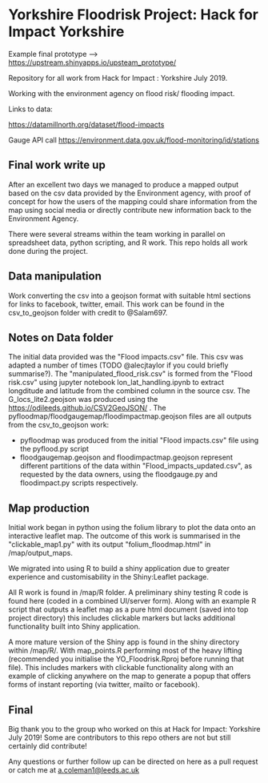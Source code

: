 # Yorkshire Floodrisk Project: Hack for Impact Yorkshire

Example final prototype --> https://upstream.shinyapps.io/upsteam_prototype/

Repository for all work from Hack for Impact : Yorkshire July 2019.

Working with the environment agency on flood risk/ flooding impact.

Links to data:

https://datamillnorth.org/dataset/flood-impacts

Gauge API call
https://environment.data.gov.uk/flood-monitoring/id/stations

## Final work write up

After an excellent two days we managed to produce a mapped output based on the csv data provided by the Environment agency, with proof of concept for how the users of the mapping could share information from the map using social media or directly contribute new information back to the Environment Agency.

There were several streams within the team working in parallel on spreadsheet data, python scripting, and R work.
This repo holds all work done during the project.

## Data manipulation
Work converting the csv into a geojson format with suitable html sections for links to facebook, twitter, email. This work can be found in the csv_to_geojson folder with credit to @Salam697.

## Notes on Data folder

The initial data provided was the "Flood impacts.csv" file. This csv was adapted a number of times (TODO @alecjtaylor if you could briefly summarise?).
The "manipulated_flood_risk.csv" is formed from the "Flood risk.csv" using jupyter notebook lon_lat_handling.ipynb to extract longditude and latitude from the combined column in the source csv.
The G_locs_lite2.geojson was produced using the https://odileeds.github.io/CSV2GeoJSON/ .
The pyfloodmap/floodgaugemap/floodimpactmap.geojson files are all outputs from the csv_to_geojson work:
 - pyfloodmap was produced from the initial "Flood impacts.csv" file using the pyflood.py script
 - floodgaugemap.geojson and floodimpactmap.geojson represent different partitions of the data within "Flood_impacts_updated.csv", as requested by the data owners, using the floodgauge.py and floodimpact.py scripts respectively.

## Map production

Initial work began in python using the folium library to plot the data onto an interactive leaflet map. The outcome of this work is summarised in the "clickable_map1.py" with its output "folium_floodmap.html" in /map/output_maps.

We migrated into using R to build a shiny application due to greater experience and customisability in the Shiny:Leaflet package.

All R work is found in /map/R folder. A preliminary shiny testing R code is found here (coded in a combined UI/server form). Along with an example R script that outputs a leaflet map as a pure html document (saved into top project directory) this includes clickable markers but lacks additional functionality built into Shiny application.

A more mature version of the Shiny app is found in the shiny directory within /map/R/. With map_points.R performing most of the heavy lifting (recommended you initialise the YO_Floodrisk.Rproj before running that file). This includes markers with clickable functionality along with an example of clicking anywhere on the map to generate a popup that offers forms of instant reporting (via twitter, mailto or facebook).

## Final

Big thank you to the group who worked on this at Hack for Impact: Yorkshire July 2019! Some are contributors to this repo others are not but still certainly did contribute!

Any questions or further follow up can be directed on here as a pull request or catch me at a.coleman1@leeds.ac.uk

